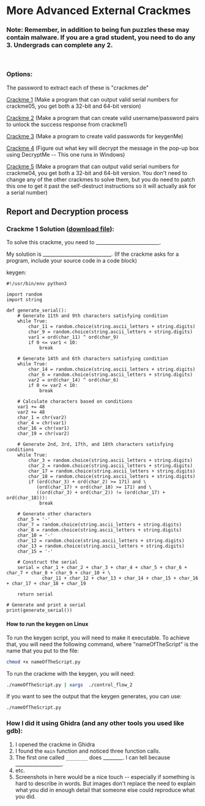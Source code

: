 # More Advanced External Crackmes
### Note: Remember, in addition to being fun puzzles these may contain malware. If you are a grad student, you need to do any 3. Undergrads can complete any 2.

<br>

### Options:

The password to extract each of these is "crackmes.de"

[Crackme 1](https://crackmes.dreamhosters.com/users/seveb/crackme05/download/crackme05.tar.gz) (Make a program that can output valid serial numbers for crackme05, you get both a 32-bit and 64-bit version) 

[Crackme 2](https://crackmes.dreamhosters.com/users/adamziaja/crackme1/download/crackme1.tar.gz) (Make a program that can create valid username/password pairs to unlock the success response from crackme1) 

[Crackme 3](https://crackmes.dreamhosters.com/users/twistedtux/first_keygenme/download/keygenme.tgz) (Make a program to create valid passwords for keygenMe) 

[Crackme 4](https://crackmes.dreamhosters.com/users/hmx0101/decryptme_1/download/Decryptme%231.zip) (Figure out what key will decrypt the message in the pop-up box using DecryptMe -- This one runs in Windows) 

[Crackme 5](https://crackmes.dreamhosters.com/users/seveb/crackme04/download/crackme04.tar.gz) (Make a program that can output valid serial numbers for crackme04, you get both a 32-bit and 64-bit version. You don't need to change any of the other crackmes to solve them, but you do need to patch this one to get it past the self-destruct instructions so it will actually ask for a serial number) 

## Report and Decryption process
### Crackme 1 Solution ([download file](https://crackmes.dreamhosters.com/users/seveb/crackme05/download/crackme05.tar.gz)):

To solve this crackme, you need to __________________________.

My solution is ____________________________. (If the crackme asks for a program, include your source code in a code block)

keygen:
```python3
#!/usr/bin/env python3

import random
import string

def generate_serial():
    # Generate 11th and 9th characters satisfying condition
    while True:
        char_11 = random.choice(string.ascii_letters + string.digits)
        char_9 = random.choice(string.ascii_letters + string.digits)
        var1 = ord(char_11) ^ ord(char_9)
        if 0 <= var1 < 10:
            break

    # Generate 14th and 6th characters satisfying condition
    while True:
        char_14 = random.choice(string.ascii_letters + string.digits)
        char_6 = random.choice(string.ascii_letters + string.digits)
        var2 = ord(char_14) ^ ord(char_6)
        if 0 <= var2 < 10:
            break

    # Calculate characters based on conditions
    var1 += 48
    var2 += 48
    char_1 = chr(var2)
    char_4 = chr(var1)
    char_16 = chr(var1)
    char_19 = chr(var2)

    # Generate 2nd, 3rd, 17th, and 18th characters satisfying conditions
    while True:
        char_3 = random.choice(string.ascii_letters + string.digits)
        char_2 = random.choice(string.ascii_letters + string.digits)
        char_17 = random.choice(string.ascii_letters + string.digits)
        char_18 = random.choice(string.ascii_letters + string.digits)
        if (ord(char_3) + ord(char_2) >= 171) and \
           (ord(char_17) + ord(char_18) >= 171) and \
           ((ord(char_3) + ord(char_2)) != (ord(char_17) + ord(char_18))):
            break

    # Generate other characters
    char_5 = '-'
    char_7 = random.choice(string.ascii_letters + string.digits)
    char_8 = random.choice(string.ascii_letters + string.digits)
    char_10 = '-'
    char_12 = random.choice(string.ascii_letters + string.digits)
    char_13 = random.choice(string.ascii_letters + string.digits)
    char_15 = '-'

    # Construct the serial
    serial = char_1 + char_2 + char_3 + char_4 + char_5 + char_6 + char_7 + char_8 + char_9 + char_10 + \
             char_11 + char_12 + char_13 + char_14 + char_15 + char_16 + char_17 + char_18 + char_19

    return serial

# Generate and print a serial
print(generate_serial())

```


#### How to run the keygen on Linux
To run the keygen script, you will need to make it executable. To achieve that, you will need the following command, where "nameOfTheScript" is the name that you put to the file:

```bash
chmod +x nameOfTheScript.py
```
To run the crackme with the keygen, you will need:

```bash
./nameOfTheScript.py | xargs  ./control_flow_2
```
If you want to see the output that the keygen generates, you can use:
```bash
./nameOfTheScript.py
```


### How I did it using Ghidra (and any other tools you used like gdb):

1. I opened the crackme in Ghidra
2. I found the `main` function and noticed three function calls.
3. The first one called `________` does ________. I can tell because ___________________.
4. etc.
5. Screenshots in here would be a nice touch -- especially if something is hard to describe in words. But images don't replace the need to explain what you did in enough detail that someone else could reproduce what you did.
